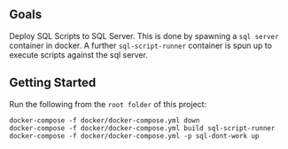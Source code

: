 ## Goals

Deploy SQL Scripts to SQL Server.  This is done by spawning a `sql server` container in docker.  A further `sql-script-runner` container is spun up to execute scripts against the sql server.

## Getting Started

Run the following from the `root folder` of this project:

```console
docker-compose -f docker/docker-compose.yml down
docker-compose -f docker/docker-compose.yml build sql-script-runner
docker-compose -f docker/docker-compose.yml -p sql-dont-work up
```